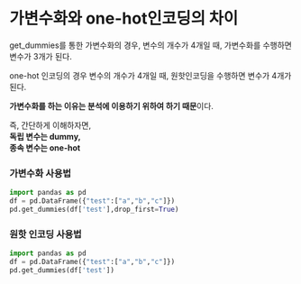 # 가변수화와 one-hot인코딩의 차이

get_dummies를 통한 가변수화의 경우, 변수의 개수가 4개일 때, 가변수화를 수행하면 변수가 3개가 된다.  

one-hot 인코딩의 경우 변수의 개수가 4개일 때, 원핫인코딩을 수행하면 변수가 4개가 된다.  

**가변수화를 하는 이유는 분석에 이용하기 위하여 하기 때문**이다.  

즉, 간단하게 이해하자면,  
**독립 변수는 dummy,  
종속 변수는 one-hot**  

### 가변수화 사용법
```python
import pandas as pd
df = pd.DataFrame({"test":["a","b","c"]})
pd.get_dummies(df['test'],drop_first=True)

```
### 원핫 인코딩 사용법
```python
import pandas as pd
df = pd.DataFrame({"test":["a","b","c"]})
pd.get_dummies(df['test'])
```